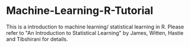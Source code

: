 # Machine-Learning-R-Tutorial

This is a introduction to machine learning/ statistical learning in R.
Please refer to "An Introduction to Statistical Learning" by James, Witten, Hastie and Tibshirani for details.
